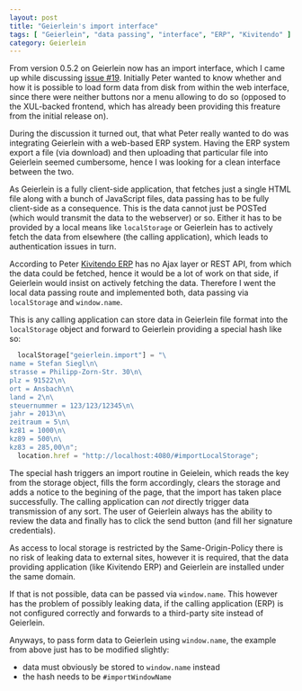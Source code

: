 ```yaml
---
layout: post
title: "Geierlein's import interface"
tags: [ "Geierlein", "data passing", "interface", "ERP", "Kivitendo" ]
category: Geierlein
---
```

From version 0.5.2 on Geierlein now has an import interface, which I came up while
discussing [issue #19](https://github.com/stesie/geierlein/issues/19).  Initially
Peter wanted to know whether and how it is possible to load form data from disk
from within the web interface, since there were neither buttons nor a menu allowing
to do so (opposed to the XUL-backed frontend, which has already been providing this
freature from the initial release on).

During the discussion it turned out, that what Peter really wanted to do was
integrating Geierlein with a web-based ERP system.  Having the ERP system
export a file (via download) and then uploading that particular file
into Geierlein seemed cumbersome, hence I was looking for a clean interface
between the two.

As Geierlein is a fully client-side application, that fetches just a single HTML file
along with a bunch of JavaScript files, data passing has to be fully client-side
as a consequence.  This is the data cannot just be POSTed (which would transmit the data
to the webserver) or so.  Either it has to be provided by a local means like
`localStorage` or Geierlein has to actively fetch the data from elsewhere (the calling
application), which leads to authentication issues in turn.

According to Peter [Kivitendo ERP](https://github.com/kivitendo/kivitendo-erp) has
no Ajax layer or REST API, from which the data could be fetched, hence it
would be a lot of work on that side, if Geierlein would insist on actively fetching
the data.  Therefore I went the local data passing route and implemented both,
data passing via `localStorage` and `window.name`.

This is any calling application can store data in Geierlein file format into
the `localStorage` object and forward to Geierlein providing a special hash like
so:

```js
  localStorage["geierlein.import"] = "\
name = Stefan Siegl\n\
strasse = Philipp-Zorn-Str. 30\n\
plz = 91522\n\
ort = Ansbach\n\
land = 2\n\
steuernummer = 123/123/12345\n\
jahr = 2013\n\
zeitraum = 5\n\
kz81 = 1000\n\
kz89 = 500\n\
kz83 = 285,00\n";
  location.href = "http://localhost:4080/#importLocalStorage";
```

The special hash triggers an import routine in Geielein, which reads the key
from the storage object, fills the form accordingly, clears the storage and
adds a notice to the begining of the page, that the import has taken place
successfully.  The calling application can _not_ directly trigger data
transmission of any sort.  The user of Geierlein always has the ability to
review the data and finally has to click the send button (and fill her
signature credentials).

As access to local storage is restricted by the Same-Origin-Policy there
is no risk of leaking data to external sites, however it is required, that
the data providing application (like Kivitendo ERP) and Geierlein are
installed under the same domain.

If that is not possible, data can be passed via `window.name`.  This however
has the problem of possibly leaking data, if the calling application (ERP)
is not configured correctly and forwards to a third-party site instead of
Geierlein.

Anyways, to pass form data to Geierlein using `window.name`, the example from
above just has to be modified slightly:

* data must obviously be stored to `window.name` instead
* the hash needs to be `#importWindowName`
